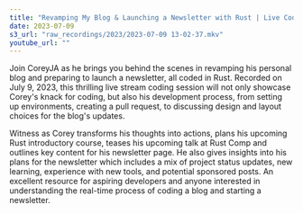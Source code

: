 ```yaml
---
title: "Revamping My Blog & Launching a Newsletter with Rust | Live Coding Session with CoreyJA"
date: 2023-07-09
s3_url: "raw_recordings/2023/2023-07-09 13-02-37.mkv"
youtube_url: ""
---
```



Join CoreyJA as he brings you behind the scenes in revamping his personal blog and preparing to launch a newsletter, all coded in Rust. Recorded on July 9, 2023, this thrilling live stream coding session will not only showcase Corey's knack for coding, but also his development process, from setting up environments, creating a pull request, to discussing design and layout choices for the blog's updates.

Witness as Corey transforms his thoughts into actions, plans his upcoming Rust introductory course, teases his upcoming talk at Rust Comp and outlines key content for his newsletter page. He also gives insights into his plans for the newsletter which includes a mix of project status updates, new learning, experience with new tools, and potential sponsored posts. An excellent resource for aspiring developers and anyone interested in understanding the real-time process of coding a blog and starting a newsletter.
